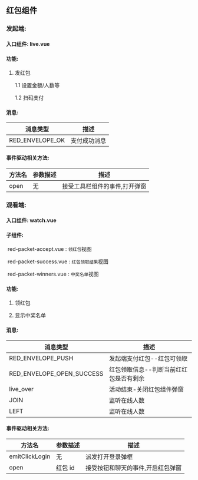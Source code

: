 ## 红包组件

### 发起端:

#### 入口组件: live.vue

#### 功能:

1. 发红包

   1.1 设置金额/人数等

   1.2 扫码支付

#### 消息:

| 消息类型        | 描述         |
| --------------- | ------------ |
| RED_ENVELOPE_OK | 支付成功消息 |

#### 事件驱动相关方法:

| 方法名 | 参数描述 | 描述                          |
| ------ | -------- | ----------------------------- |
| open   | 无       | 接受工具栏组件的事件,打开弹窗 |

### 观看端:

#### 入口组件: watch.vue

#### 子组件:

​ red-packet-accept.vue : `领红包`视图

​ red-packet-success.vue : `红包领取结果`视图

​ red-packet-winners.vue : `中奖名单`视图

#### 功能:

1. 领红包

2. 显示中奖名单

#### 消息:

| 消息类型                  | 描述                                   |
| ------------------------- | -------------------------------------- |
| RED_ENVELOPE_PUSH         | 发起端支付红包--红包可领取             |
| RED_ENVELOPE_OPEN_SUCCESS | 红包领取信息--判断当前红红包是否有剩余 |
| live_over                 | 活动结束-关闭红包组件弹窗              |
| JOIN                      | 监听在线人数                           |
| LEFT                      | 监听在线人数                           |

#### 事件驱动相关方法:

| 方法名         | 参数描述 | 描述                              |
| -------------- | -------- | --------------------------------- |
| emitClickLogin | 无       | 派发打开登录弹框                  |
| open           | 红包 id  | 接受按钮和聊天的事件,开启红包弹窗 |
